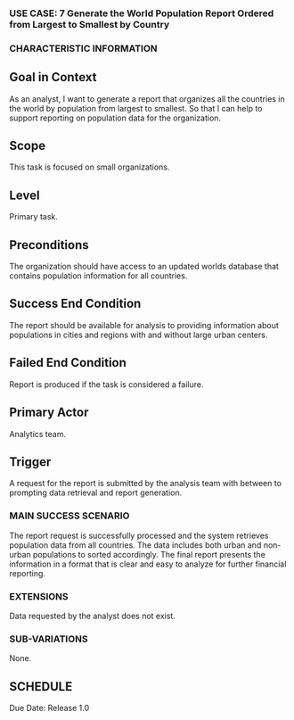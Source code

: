 ### USE CASE: 7 Generate the World Population Report Ordered from Largest to Smallest by Country

### CHARACTERISTIC INFORMATION
## Goal in Context
As an analyst, I want to generate a report that organizes all the countries in the world by population from largest to smallest. 
So that I can help to support reporting on population data for the organization.

## Scope
This task is focused on small organizations.

## Level
Primary task.

## Preconditions
The organization should have access to an updated worlds database that contains population information for all countries.

## Success End Condition
The report should be available for analysis to providing information about populations in cities and regions with and without large urban centers.

## Failed End Condition
Report is produced if the task is considered a failure.

## Primary Actor
Analytics team.

## Trigger
A request for the report is submitted by the analysis team with between to prompting data retrieval and report generation.

### MAIN SUCCESS SCENARIO
The report request is successfully processed and the system retrieves population data from all countries.
The data includes both urban and non-urban populations to sorted accordingly.
The final report presents the information in a format that is clear and easy to analyze for further financial reporting.


### EXTENSIONS
Data requested by the analyst does not exist.

### SUB-VARIATIONS
None.

## SCHEDULE
Due Date: Release 1.0

